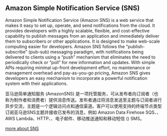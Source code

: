 ## Amazon Simple Notification Service (SNS)

Amazon Simple Notification Service (Amazon SNS) is a web service that makes it easy to set up, operate, and send notifications from the cloud. It provides developers with a highly scalable, flexible, and cost-effective capability to publish messages from an application and immediately deliver them to subscribers or other applications. It is designed to make web-scale computing easier for developers. Amazon SNS follows the “publish-subscribe” (pub-sub) messaging paradigm, with notifications being delivered to clients using a “push” mechanism that eliminates the need to periodically check or “poll” for new information and updates. With simple APIs requiring minimal up-front development effort, no maintenance or management overhead and pay-as-you-go pricing, Amazon SNS gives developers an easy mechanism to incorporate a powerful notification system with their applications.

亚马逊简单通知服务 (AmazonSNS) 是一项托管服务，可从发布者向订阅者（也称为制作者和消费者）提供消息传送。发布者通过将消息发送至主题与订阅者进行异步交流，主题是一个逻辑访问点和通信渠道。客户可以使用支持的终端节点类型订阅亚马逊SNS主题并接收已发布的消息，例如 Amazon Data Firehose SQS、、 AWS Lambda、HTTP、、电子邮件、移动推送通知和移动短信 () SMS。

[more about SNS](https://docs.aws.amazon.com/zh_cn/sns/latest/dg/welcome.html)
